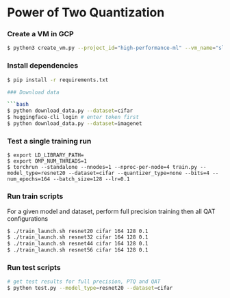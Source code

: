 # Power of Two Quantization

### Create a VM in GCP

```bash
$ python3 create_vm.py --project_id="high-performance-ml" --vm_name="sleds" --disk_size=100 --gpu_type="nvidia-tesla-t4" --gpu_count=4 --machine_type="n1-standard-8"
```

### Install dependencies

```bash
$ pip install -r requirements.txt

### Download data

```bash
$ python download_data.py --dataset=cifar
$ huggingface-cli login # enter token first
$ python download_data.py --dataset=imagenet
```

### Test a single training run

```
$ export LD_LIBRARY_PATH=
$ export OMP_NUM_THREADS=1
$ torchrun --standalone --nnodes=1 --nproc-per-node=4 train.py --model_type=resnet20 --dataset=cifar --quantizer_type=none --bits=4 --num_epochs=164 --batch_size=128 --lr=0.1
```

### Run train scripts

For a given model and dataset, perform full precision training then all QAT configurations

```bash
$ ./train_launch.sh resnet20 cifar 164 128 0.1
$ ./train_launch.sh resnet32 cifar 164 128 0.1
$ ./train_launch.sh resnet44 cifar 164 128 0.1
$ ./train_launch.sh resnet56 cifar 164 128 0.1
```

### Run test scripts

```bash
# get test results for full precision, PTQ and QAT
$ python test.py --model_type=resnet20 --dataset=cifar
```